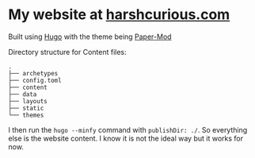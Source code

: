# My website at [harshcurious.com](https://harshcurious.github.io/)
Built using [Hugo](https://gohugo.io/) with the theme being [Paper-Mod](https://github.com/adityatelange/hugo-PaperMod/)

Directory structure for Content files:
```
.
├── archetypes
├── config.toml
├── content
├── data
├── layouts
├── static
└── themes
```
I then run the `hugo --minfy` command with `publishDir: ./`. So everything else is the website content. I know it is not the ideal way but it works for now. 
